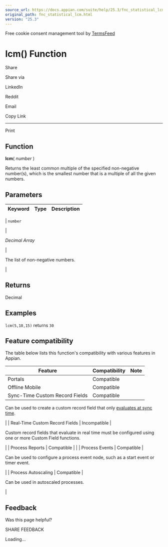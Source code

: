 ```yaml
---
source_url: https://docs.appian.com/suite/help/25.3/fnc_statistical_lcm.html
original_path: fnc_statistical_lcm.html
version: "25.3"
---
```


Free cookie consent management tool by [TermsFeed](https://www.termsfeed.com/)

# lcm() Function

Share

Share via

LinkedIn

Reddit

Email

Copy Link

* * *

Print

## Function

**lcm**( _number_ )

Returns the least common multiple of the specified non-negative number(s), which is the smallest number that is a multiple of all the given numbers.

## Parameters

| Keyword | Type | Description |
| --- | --- | --- |
|
`number`

 |

_Decimal Array_

 |

The list of non-negative numbers.

 |

## Returns

Decimal

## Examples

`lcm(5,10,15)` returns `30`

## Feature compatibility

The table below lists this function's compatibility with various features in Appian.

| Feature | Compatibility | Note |
| --- | --- | --- |
| Portals | Compatible |  |
| Offline Mobile | Compatible |  |
| Sync-Time Custom Record Fields | Compatible |
Can be used to create a custom record field that only [evaluates at sync time](custom-record-fields.html#prodlink-sync-time-evaluations).

 |
| Real-Time Custom Record Fields | Incompatible |

Custom record fields that evaluate in real time must be configured using one or more Custom Field functions.

 |
| Process Reports | Compatible |  |
| Process Events | Compatible |

Can be used to configure a process event node, such as a start event or timer event.

 |
| Process Autoscaling | Compatible |

Can be used in autoscaled processes.

 |

## Feedback

Was this page helpful?

SHARE FEEDBACK

Loading...
